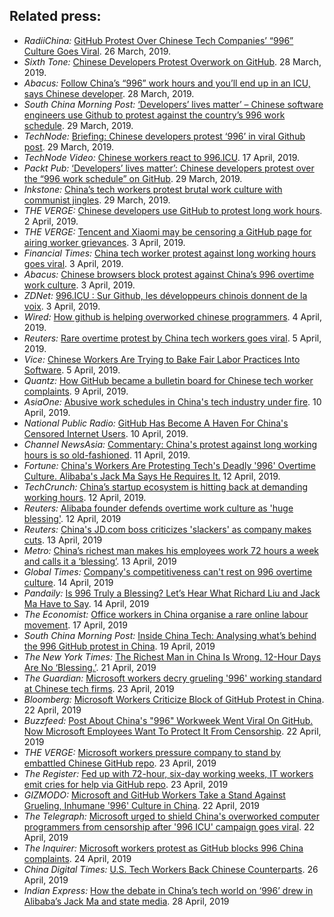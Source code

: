 Related press:
---

* *RadiiChina:* [GitHub Protest Over Chinese Tech Companies’ “996” Culture Goes Viral](https://radiichina.com/github-protest-chinese-tech-996/). 26 March, 2019.
* *Sixth Tone:* [Chinese Developers Protest Overwork on GitHub](https://www.sixthtone.com/news/1003771/chinese-developers-protest-overwork-on-github). 28 March, 2019.
* *Abacus:*  [Follow China’s “996” work hours and you’ll end up in an ICU, says Chinese developer](https://www.abacusnews.com/digital-life/follow-chinas-996-work-hours-and-youll-end-icu-says-chinese-developer/article/3003702). 28 March, 2019.
* *South China Morning Post:* [‘Developers’ lives matter’ – Chinese software engineers use Github to protest against the country’s 996 work schedule](https://www.scmp.com/tech/start-ups/article/3003691/developers-lives-matter-chinese-software-engineers-use-github). 29 March, 2019.
* *TechNode:*  [Briefing: Chinese developers protest ‘996’ in viral Github post](https://technode.com/2019/03/29/briefing-chinese-developers-protest-996-in-viral-github-post/). 29 March, 2019.
* *TechNode Video:*  [Chinese workers react to 996.ICU](https://www.youtube.com/watch?v=kz5PntzynZU). 17 April, 2019.
* *Packt Pub:*  [‘Developers’ lives matter’: Chinese developers protest over the “996 work schedule” on GitHub](https://hub.packtpub.com/developers-lives-matter-chinese-developers-protest-over-the-996-work-schedule-on-github/). 29 March, 2019.
* *Inkstone:*  [China’s tech workers protest brutal work culture with communist jingles](https://www.inkstonenews.com/tech/china-tech-workers-protest-996-working-schedule-github/article/3003800). 29 March, 2019.
* *THE VERGE:* [Chinese developers use GitHub to protest long work hours](https://www.theverge.com/2019/4/2/18291035/chinese-developers-github-protest-long-work-hours). 2 April, 2019.
* *THE VERGE:* [Tencent and Xiaomi may be censoring a GitHub page for airing worker grievances](https://www.theverge.com/2019/4/3/18294030/tencent-xiaomi-china-censorship-browser-block-github-page-worker-grievances). 3 April, 2019.
* *Financial Times:*  [China tech worker protest against long working hours goes viral](https://www.ft.com/content/72754638-55d1-11e9-91f9-b6515a54c5b1). 3 April, 2019.
* *Abacus:*  [Chinese browsers block protest against China’s 996 overtime work culture](https://www.abacusnews.com/digital-life/chinese-browsers-block-protest-against-chinas-996-overtime-work-culture/article/3004543). 3 April, 2019.
* *ZDNet:* [996.ICU : Sur Github, les développeurs chinois donnent de la voix](https://www.zdnet.fr/actualites/996icu-sur-github-les-developpeurs-chinois-donnent-de-la-voix-39882985.htm). 3 April, 2019.
* *Wired:* [How github is helping overworked chinese programmers](https://www.wired.com/story/how-github-helping-overworked-chinese-programmers/). 4 April, 2019.
* *Reuters:* [Rare overtime protest by China tech workers goes viral](https://www.reuters.com/article/us-china-tech-labour/rare-overtime-protest-by-china-tech-workers-goes-viral-idUSKCN1RH12B). 5 April, 2019.
* *Vice:* [Chinese Workers Are Trying to Bake Fair Labor Practices Into Software](https://motherboard.vice.com/en_us/article/mbz84n/chinese-workers-are-trying-to-bake-fair-labor-practices-into-software). 5 April, 2019.
* *Quantz:* [How GitHub became a bulletin board for Chinese tech worker complaints](https://qz.com/1589309/996-icu-github-hosts-chinese-tech-worker-complaints/). 9 April, 2019.
* *AsiaOne:* [Abusive work schedules in China's tech industry under fire](https://www.asiaone.com/world/abusive-work-schedules-chinas-tech-industry-under-fire). 10 April, 2019.
* *National Public Radio:* [GitHub Has Become A Haven For China's Censored Internet Users](https://www.npr.org/2019/04/10/709490855/github-has-become-a-haven-for-chinas-censored-internet-users). 10 April, 2019.
* *Channel NewsAsia:* [Commentary: China's protest against long working hours is so old-fashioned](https://www.channelnewsasia.com/news/commentary/china-996-protest-working-long-hours-old-fashioned-11433878). 11 April, 2019.
* *Fortune:* [China's Workers Are Protesting Tech's Deadly '996' Overtime Culture. Alibaba's Jack Ma Says He Requires It.](http://fortune.com/2019/04/12/china-996-jack-ma/) 12 April, 2019.
* *TechCrunch:* [China’s startup ecosystem is hitting back at demanding working hours](https://techcrunch.com/2019/04/12/china-996/). 12 April, 2019.
* *Reuters:* [Alibaba founder defends overtime work culture as 'huge blessing'](https://www.reuters.com/article/us-china-tech-labour/alibaba-founder-defends-overtime-work-culture-as-huge-blessing-idUSKCN1RO1BC?il=0). 12 April, 2019
* *Reuters:* [China's JD.com boss criticizes 'slackers' as company makes cuts](https://www.reuters.com/article/us-jd-com-labour/chinas-jd-com-boss-criticizes-slackers-as-company-makes-cuts-idUSKCN1RP06D). 13 April, 2019
* *Metro:* [China’s richest man makes his employees work 72 hours a week and calls it a ‘blessing’](https://metro.co.uk/2019/04/13/chinas-richest-man-makes-employees-work-72-hours-week-calls-blessing-9197237/). 13 April, 2019
* *Global Times:* [Company's competitiveness can't rest on 996 overtime culture](http://www.globaltimes.cn/content/1145888.shtml). 14 April, 2019
* *Pandaily:* [Is 996 Truly a Blessing? Let’s Hear What Richard Liu and Jack Ma Have to Say](https://pandaily.com/is-996-truly-a-blessing-lets-hear-what-richard-liu-and-jack-ma-has-to-say/). 14 April, 2019
* *The Economist:* [Office workers in China organise a rare online labour movement](https://www.economist.com/china/2019/04/20/office-workers-in-china-organise-a-rare-online-labour-movement). 17 April, 2019
* *South China Morning Post:* [Inside China Tech: Analysing what’s behind the 996 GitHub protest in China](https://www.scmp.com/podcasts/article/3006888/inside-china-tech-analyzing-whats-behind-996-github-protest-china). 19 April, 2019
* *The New York Times:* [The Richest Man in China Is Wrong. 12-Hour Days Are No ‘Blessing.’](https://www.nytimes.com/2019/04/21/opinion/jack-ma-996.html). 21 April, 2019
* *The Guardian:* [Microsoft workers decry grueling '996' working standard at Chinese tech firms](https://www.theguardian.com/technology/2019/apr/22/microsoft-workers-decry-grueling-996-working-standard-at-chinese-tech-firms). 23 April, 2019
* *Bloomberg:* [Microsoft Workers Criticize Block of GitHub Protest in China](https://www.bloomberg.com/news/articles/2019-04-22/microsoft-workers-criticize-block-of-github-protest-in-china). 22 April, 2019
* *Buzzfeed:* [ Post About China's "996" Workweek Went Viral On GitHub. Now Microsoft Employees Want To Protect It From Censorship](https://www.buzzfeednews.com/article/carolineodonovan/microsoft-petition-996-icu-workweek-china). 22 April, 2019
* *THE VERGE:* [Microsoft workers pressure company to stand by embattled Chinese GitHub repo](https://www.theverge.com/2019/4/22/18511088/microsoft-github-tech-censorship-996-repository-china). 23 April, 2019
* *The Register:* [Fed up with 72-hour, six-day working weeks, IT workers emit cries for help via GitHub repo](https://www.theregister.co.uk/2019/04/23/microsoft_github_china/). 23 April, 2019
* *GIZMODO:* [Microsoft and GitHub Workers Take a Stand Against Grueling, Inhumane '996' Culture in China](https://gizmodo.com/microsoft-and-github-workers-take-a-stand-against-gruel-1834210579). 22 April, 2019
* *The Telegraph:* [Microsoft urged to shield China's overworked computer programmers from censorship after '996 ICU' campaign goes viral](https://www.telegraph.co.uk/technology/2019/04/22/microsoft-pressure-keep-chinas-996-tech-workers-voices-heard/). 22 April, 2019
* *The Inquirer:* [Microsoft workers protest as GitHub blocks 996 China complaints](https://www.theinquirer.net/inquirer/news/3074523/microsoft-workers-protest-as-github-blocks-996-china-complaints). 24 April, 2019
* *China Digital Times:* [U.S. Tech Workers Back Chinese Counterparts](https://chinadigitaltimes.net/2019/04/u-s-tech-workers-back-chinese-counterparts-over-work-conditions/). 26 April, 2019
* *Indian Express:* [How the debate in China’s tech world on ‘996’ drew in Alibaba’s Jack Ma and state media](https://indianexpress.com/article/express-sunday-eye/the-shape-of-shift-5694554/). 28 April, 2019